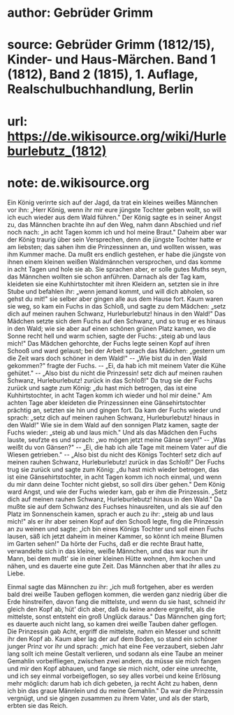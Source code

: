 # author: Gebrüder Grimm
# source: Gebrüder Grimm (1812/15), Kinder- und Haus-Märchen. Band 1 (1812), Band 2 (1815), 1. Auflage, Realschulbuchhandlung, Berlin
# url: https://de.wikisource.org/wiki/Hurleburlebutz_(1812)
# note: de.wikisource.org

Ein König verirrte sich auf der Jagd, da trat ein kleines weißes Männchen vor ihn: „Herr König, wenn ihr mir eure jüngste Tochter geben wollt, so will ich euch wieder aus dem Wald führen." Der König sagte es in seiner Angst zu, das Männchen brachte ihn auf den Weg, nahm dann Abschied und rief noch nach: „in acht Tagen komm ich und hol meine Braut." Daheim aber war der König traurig über sein Versprechen, denn die jüngste Tochter hatte er am liebsten; das sahen ihm die Prinzessinnen an, und wollten wissen, was ihm Kummer mache. Da mußt ers endlich gestehen, er habe die jüngste von ihnen einem kleinen weißen Waldmännchen  versprochen, und das komme in acht Tagen und hole sie ab. Sie sprachen aber, er solle gutes Muths seyn, das Männchen wollten sie schon anführen. Darnach als der Tag kam, kleideten sie eine Kuhhirtstochter mit ihren Kleidern an, setzten sie in ihre Stube und befahlen ihr: „wenn jemand kommt, und will dich abholen, so gehst du mit!" sie selber aber gingen alle aus dem Hause fort. Kaum waren sie weg, so kam ein Fuchs in das Schloß, und sagte zu dem Mädchen: „setz dich auf meinen rauhen Schwanz, Hurleburlebutz! hinaus in den Wald!" Das Mädchen setzte sich dem Fuchs auf den Schwanz, und so trug er es hinaus in den Wald; wie sie aber auf einen schönen grünen Platz kamen, wo die Sonne recht hell und warm schien, sagte der Fuchs: „steig ab und laus mich!" Das Mädchen gehorchte, der Fuchs legte seinen Kopf auf ihren Schooß und ward gelaust; bei der Arbeit sprach das Mädchen: „gestern um die Zeit wars doch schöner in dem Wald!" -- „Wie bist du in den Wald gekommen?" fragte der Fuchs. -- „Ei, da hab ich mit meinem Vater die Kühe gehütet." -- „Also bist du nicht die Prinzessin! setz dich auf meinen rauhen Schwanz, Hurleburlebutz! zurück in das Schloß!" Da trug sie der Fuchs zurück und sagte zum König: „du hast mich betrogen, das ist eine Kuhhirtstochter,  in acht Tagen komm ich wieder und hol mir deine." Am achten Tage aber kleideten die Prinzessinnen eine Gänsehirtstochter prächtig an, setzten sie hin und gingen fort. Da kam der Fuchs wieder und sprach: „setz dich auf meinen rauhen Schwanz, Hurleburlebutz! hinaus in den Wald!" Wie sie in dem Wald auf den sonnigen Platz kamen, sagte der Fuchs wieder: „steig ab und laus mich." Und als das Mädchen den Fuchs lauste, seufzte es und sprach: „wo mögen jetzt meine Gänse seyn!" -- „Was weißt du von Gänsen?" -- „Ei, die hab ich alle Tage mit meinem Vater auf die Wiesen getrieben." -- „Also bist du nicht des Königs Tochter! setz dich auf meinen rauhen Schwanz, Hurleburlebutz! zurück in das Schloß!" Der Fuchs trug sie zurück und sagte zum König: „du hast mich wieder betrogen, das ist eine Gänsehirtstochter, in acht Tagen komm ich noch einmal, und wenn du mir dann deine Tochter nicht giebst, so soll dirs über gehen." Dem König ward Angst, und wie der Fuchs wieder kam, gab er ihm die Prinzessin. „Setz dich auf meinen rauhen Schwanz, Hurleburlebutz! hinaus in den Wald." Da mußte sie auf dem Schwanz des Fuchses hinausreiten, und als sie auf den Platz im Sonnenschein kamen, sprach er auch zu ihr: „steig ab und laus mich!" als er ihr aber seinen Kopf  auf den Schooß legte, fing die Prinzessin an zu weinen und sagte: „ich bin eines Königs Tochter und soll einen Fuchs lausen, säß ich jetzt daheim in meiner Kammer, so könnt ich meine Blumen im Garten sehen!" Da hörte der Fuchs, daß er die rechte Braut hatte, verwandelte sich in das kleine, weiße Männchen, und das war nun ihr Mann, bei dem mußt' sie in einer kleinen Hütte wohnen, ihm kochen und nähen, und es dauerte eine gute Zeit. Das Männchen aber that ihr alles zu Liebe. 

Einmal sagte das Männchen zu ihr: „ich muß fortgehen, aber es werden bald drei weiße Tauben geflogen kommen, die werden ganz niedrig über die Erde hinstreifen, davon fang die mittelste, und wenn du sie hast, schneid ihr gleich den Kopf ab, hüt' dich aber, daß du keine andere ergreifst, als die mittelste, sonst entsteht ein groß Unglück daraus." Das Männchen ging fort; es dauerte auch nicht lang, so kamen drei weiße Tauben daher geflogen. Die Prinzessin gab Acht, ergriff die mittelste, nahm ein Messer und schnitt ihr den Kopf ab. Kaum aber lag der auf dem Boden, so stand ein schöner junger Prinz vor ihr und sprach: „mich hat eine Fee verzaubert, sieben Jahr lang sollt ich meine Gestalt verlieren, und sodann als eine Taube an meiner Gemahlin vorbeifliegen, zwischen zwei andern, da müsse sie mich fangen  und mir den Kopf abhauen, und fange sie mich nicht, oder eine unrechte, und ich sey einmal vorbeigeflogen, so sey alles vorbei und keine Erlösung mehr möglich: darum hab ich dich gebeten, ja recht Acht zu haben, denn ich bin das graue Männlein und du meine Gemahlin." Da war die Prinzessin vergnügt, und sie gingen zusammen zu ihrem Vater, und als der starb, erbten sie das Reich. 

